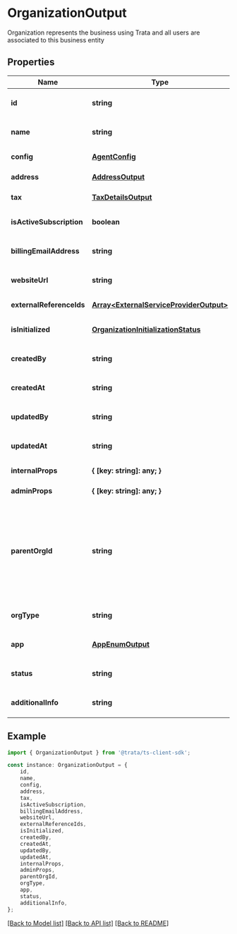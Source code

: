 # OrganizationOutput

Organization represents the business using Trata and all users are associated to this business entity

## Properties

Name | Type | Description | Notes
------------ | ------------- | ------------- | -------------
**id** | **string** |  | [optional] [default to undefined]
**name** | **string** |  | [optional] [default to undefined]
**config** | [**AgentConfig**](AgentConfig.md) |  | [default to undefined]
**address** | [**AddressOutput**](AddressOutput.md) |  | [default to undefined]
**tax** | [**TaxDetailsOutput**](TaxDetailsOutput.md) |  | [default to undefined]
**isActiveSubscription** | **boolean** |  | [optional] [default to false]
**billingEmailAddress** | **string** |  | [optional] [default to undefined]
**websiteUrl** | **string** |  | [optional] [default to undefined]
**externalReferenceIds** | [**Array&lt;ExternalServiceProviderOutput&gt;**](ExternalServiceProviderOutput.md) |  | [default to undefined]
**isInitialized** | [**OrganizationInitializationStatus**](OrganizationInitializationStatus.md) |  | [optional] [default to undefined]
**createdBy** | **string** |  | [optional] [default to undefined]
**createdAt** | **string** |  | [optional] [default to undefined]
**updatedBy** | **string** |  | [optional] [default to undefined]
**updatedAt** | **string** |  | [optional] [default to undefined]
**internalProps** | **{ [key: string]: any; }** |  | [default to undefined]
**adminProps** | **{ [key: string]: any; }** |  | [default to undefined]
**parentOrgId** | **string** | If the Organization is created by reseller, this field will have the reseller org id as the parent organization id | [optional] [default to undefined]
**orgType** | **string** |  | [optional] [default to undefined]
**app** | [**AppEnumOutput**](AppEnumOutput.md) |  | [optional] [default to undefined]
**status** | **string** |  | [optional] [default to 'active']
**additionalInfo** | **string** |  | [optional] [default to undefined]

## Example

```typescript
import { OrganizationOutput } from '@trata/ts-client-sdk';

const instance: OrganizationOutput = {
    id,
    name,
    config,
    address,
    tax,
    isActiveSubscription,
    billingEmailAddress,
    websiteUrl,
    externalReferenceIds,
    isInitialized,
    createdBy,
    createdAt,
    updatedBy,
    updatedAt,
    internalProps,
    adminProps,
    parentOrgId,
    orgType,
    app,
    status,
    additionalInfo,
};
```

[[Back to Model list]](../README.md#documentation-for-models) [[Back to API list]](../README.md#documentation-for-api-endpoints) [[Back to README]](../README.md)
